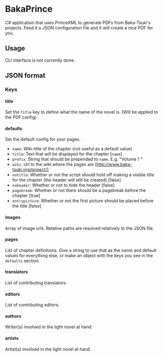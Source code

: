BakaPrince
==========

C# application that uses PrinceXML to generate PDFs from Baka-Tsuki's projects. Feed it a JSON configuration file and it will create a nice PDF for you.


## Usage
CLI interface is not currently done.


## JSON format
### Keys
#### title
Set the `title` key to define what the name of the novel is. (Will be applied to the PDF config)

#### defaults
Set the default config for your pages.

* `name`: Wiki-title of the chapter (not useful as a default value)
* `title`: Text that will be displayed for the chapter [`name`]
* `prefix`: String that should be prepended to `name`. E.g. "Volume 1 "
* `wiki`: Url to the wiki where the pages are [http://www.baka-tsuki.org/project/]
* `notitle`: Whether or not the script should hold off making a visible title for the chapter (the header will still be created) [false]
* `noheader`: Whether or not to hide the header [false]
* `pagebreak`: Whether or not there should be a pagebreak before the chapter [true]
* `entrypicture`: Whether or not the first picture should be placed before the title [false]

#### images
Array of image urls. Relative paths are resolved relatively to the JSON file.

#### pages
List of chapter definitions. Give a string to use that as the name and default values for everything else, or make an object with the keys you see in the `defaults` section.

#### translators
List of contributing translators.

#### editors
List of contributing editors.

#### authors
Writer(s) involved in the light novel at hand.

#### artists
Artist(s) involved in the light novel at hand.
